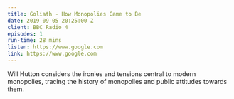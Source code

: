 ```yaml
---
title: Goliath - How Monopolies Came to Be
date: 2019-09-05 20:25:00 Z
client: BBC Radio 4
episodes: 1
run-time: 28 mins
listen: https://www.google.com
link: https://www.google.com
---
```


Will Hutton considers the ironies and tensions central to modern monopolies, tracing the history of monopolies and public attitudes towards them.